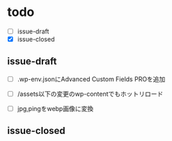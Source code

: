 # todo
- [ ] issue-draft
- [x] issue-closed

## issue-draft
- [ ] .wp-env.jsonにAdvanced Custom Fields PROを追加
- [ ] /assets以下の変更のwp-contentでもホットリロード
- [ ] jpg,pingをwebp画像に変換




## issue-closed
